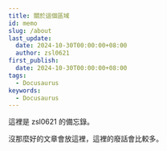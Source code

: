 ```yaml
---
title: 關於這個區域
id: memo
slug: /about
last_update:
  date: 2024-10-30T00:00:00+08:00
  author: zsl0621
first_publish:
  date: 2024-10-30T00:00:00+08:00
tags:
  - Docusaurus
keywords:
  - Docusaurus
---
```


這裡是 zsl0621 的備忘錄。

沒那麼好的文章會放這裡，這裡的廢話會比較多。
